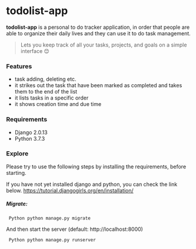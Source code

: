 # todolist-app 

**todolist-app** is a personal to do tracker application, in order that people are able to organize their daily lives and they can use it to do task management. 
> Lets you keep track of all your tasks, projects, and goals on a simple interface :blush:

### Features

- task adding, deleting etc.
- it strikes out the task that have been marked as completed and takes them to the end of the list
- it lists tasks in a specific order
- it shows creation time and due time

### Requirements

- Django 2.0.13
- Python 3.7.3

### Explore

Please try to use the following steps by installing the requirements, before starting.

If you have not yet installed django and python, you can check the link below.
https://tutorial.djangogirls.org/en/installation/

##### Migrate:
` Python
python manage.py migrate` 

And then start the server (default: http://localhost:8000)

` Python
python manage.py runserver`

